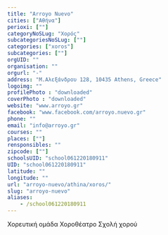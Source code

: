 ```yaml
---
title: "Arroyo Nuevo"
cities: ["Αθήνα"]
perioxi: [""]
categoryNoSLug: "Χορός"
subcategoriesNoSLug: [""]
categories: ["xoros"]
subcategories: [""]
orgUID: ""
organisation: ""
orgurl: "-"
address: "Μ.Αλεξάνδρου 128, 10435 Athens, Greece"
logoimg: ""
profilePhoto : "downloaded"
coverPhoto : "downloaded"
website: "www.arroyo.gr"
facebook: "www.facebook.com/arroyo.nuevo.gr"
phone: ""
email: "info@arroyo.gr"
courses: ""
places: [""]
rensponsibles: ""
zipcode: [""]
schoolsUID: "school061220180911"
UID: "school061220180911"
latitude: ""
longitude: ""
url: "arroyo-nuevo/athina/xoros/"
slug: "arroyo-nuevo"
aliases:
    - /school061220180911
---
```





Χορευτική ομάδα Χοροθέατρο Σχολή χορού